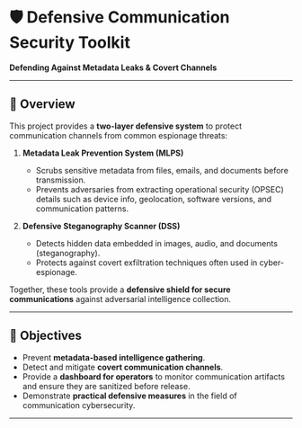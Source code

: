 # 🛡️ Defensive Communication Security Toolkit  
**Defending Against Metadata Leaks & Covert Channels**

---

## 📖 Overview
This project provides a **two-layer defensive system** to protect communication channels from common espionage threats:  

1. **Metadata Leak Prevention System (MLPS)**  
   - Scrubs sensitive metadata from files, emails, and documents before transmission.  
   - Prevents adversaries from extracting operational security (OPSEC) details such as device info, geolocation, software versions, and communication patterns.  

2. **Defensive Steganography Scanner (DSS)**  
   - Detects hidden data embedded in images, audio, and documents (steganography).  
   - Protects against covert exfiltration techniques often used in cyber-espionage.  

Together, these tools provide a **defensive shield for secure communications** against adversarial intelligence collection.  

---

## 🎯 Objectives
- Prevent **metadata-based intelligence gathering**.  
- Detect and mitigate **covert communication channels**.  
- Provide a **dashboard for operators** to monitor communication artifacts and ensure they are sanitized before release.  
- Demonstrate **practical defensive measures** in the field of communication cybersecurity.  

---
